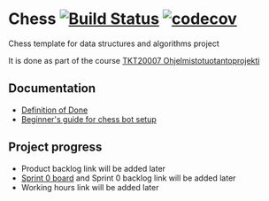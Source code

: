 # Chess [![Build Status](https://travis-ci.org/TiraLabra/chess.svg?branch=master)](https://travis-ci.org/TiraLabra/chess) [![codecov](https://codecov.io/gh/TiraLabra/chess/branch/master/graph/badge.svg)](https://codecov.io/gh/TiraLabra/chess)

Chess template for data structures and algorithms project

It is done as part of the course [TKT20007 Ohjelmistotuotantoprojekti](https://github.com/HY-TKTL/TKT20007-Ohjelmistotuotantoprojekti)



## Documentation
- [Definition of Done](https://helsinkifi-my.sharepoint.com/:w:/g/personal/strajama_ad_helsinki_fi/EQPacc0Mp4hPirx8vVx9E2cBfRAHCI4sSgrW84yxIUl_rw)
- [Beginner's guide for chess bot setup](https://github.com/TiraLabra/chess/blob/master/documentation/User_guideline.md)

## Project progress
- Product backlog link will be added later
- [Sprint 0 board](https://github.com/TiraLabra/chess/projects/1) and Sprint 0 backlog link will be added later
- Working hours link will be added later

